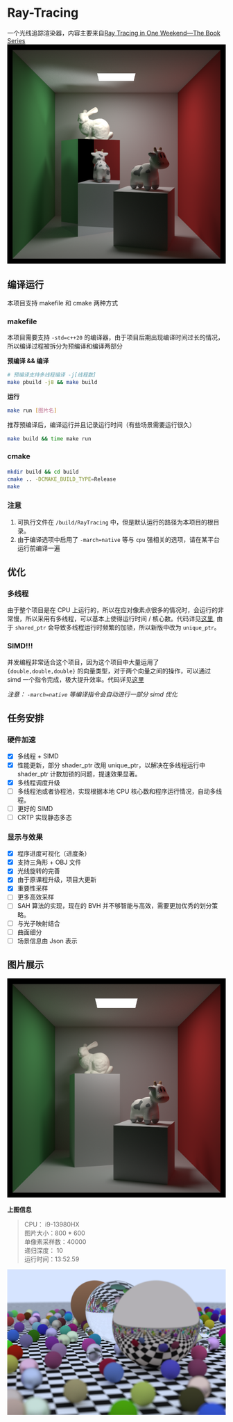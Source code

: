 # Ray-Tracing

一个光线追踪渲染器，内容主要来自[Ray Tracing in One Weekend—The Book Series](https://raytracing.github.io/)
![Alt](images/Mirror.bmp)

## 编译运行

本项目支持 makefile 和 cmake 两种方式

### makefile

本项目需要支持 `-std=c++20` 的编译器，由于项目后期出现编译时间过长的情况，所以编译过程被拆分为预编译和编译两部分

**预编译 && 编译**
```sh
# 预编译支持多线程编译 -j[线程数]
make pbuild -j8 && make build 
```

**运行**
```sh
make run [图片名]
```

推荐预编译后，编译运行并且记录运行时间（有些场景需要运行很久）
```sh
make build && time make run
```

### cmake

```sh
mkdir build && cd build
cmake .. -DCMAKE_BUILD_TYPE=Release
make
```

### 注意
1. 可执行文件在 `/build/RayTracing` 中，但是默认运行的路径为本项目的根目录。
2. 由于编译选项中启用了 `-march=native` 等与 `cpu` 强相关的选项，请在某平台运行前编译一遍

## 优化

### 多线程

由于整个项目是在 CPU 上运行的，所以在应对像素点很多的情况时，会运行的非常慢，所以采用有多线程，可以基本上使得运行时间 / 核心数。代码详见[这里](https://github.com/clumsy-sy/Ray-Tracing/blob/main/src/renderer/Renderer.hpp#L75), 由于 `shared_ptr` 会导致多线程运行时频繁的加锁，所以新版中改为 `unique_ptr`。

### SIMD!!!

并发编程非常适合这个项目，因为这个项目中大量运用了 `{double,double,double}` 的向量类型，对于两个向量之间的操作，可以通过 simd 一个指令完成，极大提升效率。代码详见[这里](https://github.com/clumsy-sy/Ray-Tracing/blob/main/src/vector/vec3dx4.h#L11C1-L11C1)

*注意： `-march=native` 等编译指令会自动进行一部分 simd 优化*

## 任务安排

### 硬件加速

- [x] 多线程 + SIMD
- [x] 性能更新，部分 shader_ptr 改用 unique_ptr，以解决在多线程运行中 shader_ptr 计数加锁的问题，提速效果显著。
- [x] 多线程调度升级
- [ ] 多线程池或者协程池，实现根据本地 CPU 核心数和程序运行情况，自动多线程。
- [ ] 更好的 SIMD 
- [ ] CRTP 实现静态多态

### 显示与效果

- [x] 程序进度可视化（进度条）
- [x] 支持三角形 + OBJ 文件
- [x] 光线旋转的完善
- [x] 由于原课程升级，项目大更新
- [X] 重要性采样
- [ ] 更多高效采样
- [ ] SAH 算法的实现，现在的 BVH 并不够智能与高效，需要更加优秀的划分策略。
- [ ] 与光子映射结合
- [ ] 曲面细分
- [ ] 场景信息由 Json 表示

## 图片展示

![Alt](images/zooImg.bmp)

**上图信息** 
> CPU： i9-13980HX  
> 图片大小：800 * 600  
> 单像素采样数：40000  
> 递归深度： 10  
> 运行时间：13:52.59  

![Alt](images/checker_balls_400.bmp)
